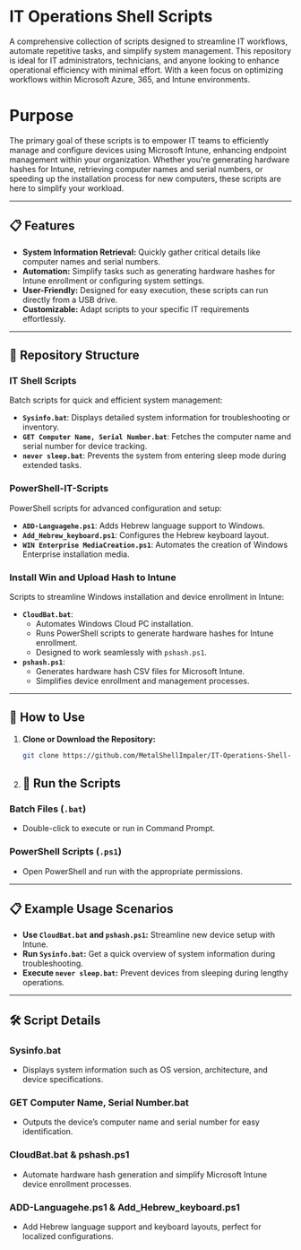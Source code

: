 # IT Operations Shell Scripts  

A comprehensive collection of scripts designed to streamline IT workflows, automate repetitive tasks, and simplify system management. This repository is ideal for IT administrators, technicians, and anyone looking to enhance operational efficiency with minimal effort.
With a keen focus on optimizing workflows within Microsoft Azure, 365, and Intune environments.

# Purpose

The primary goal of these scripts is to empower IT teams to efficiently manage and configure devices using Microsoft Intune, enhancing endpoint management within your organization. Whether you're generating hardware hashes for Intune, retrieving computer names and serial numbers, or speeding up the installation process for new computers, these scripts are here to simplify your workload.

---

## 📋 Features  
- **System Information Retrieval:** Quickly gather critical details like computer names and serial numbers.  
- **Automation:** Simplify tasks such as generating hardware hashes for Intune enrollment or configuring system settings.  
- **User-Friendly:** Designed for easy execution, these scripts can run directly from a USB drive.  
- **Customizable:** Adapt scripts to your specific IT requirements effortlessly.  

---

## 📂 Repository Structure  

### **IT Shell Scripts**  
Batch scripts for quick and efficient system management:  
- **`Sysinfo.bat`**: Displays detailed system information for troubleshooting or inventory.  
- **`GET Computer Name, Serial Number.bat`**: Fetches the computer name and serial number for device tracking.  
- **`never sleep.bat`**: Prevents the system from entering sleep mode during extended tasks.  

### **PowerShell-IT-Scripts**  
PowerShell scripts for advanced configuration and setup:  
- **`ADD-Languagehe.ps1`**: Adds Hebrew language support to Windows.  
- **`Add_Hebrew_keyboard.ps1`**: Configures the Hebrew keyboard layout.  
- **`WIN Enterprise MediaCreation.ps1`**: Automates the creation of Windows Enterprise installation media.  

### **Install Win and Upload Hash to Intune**  
Scripts to streamline Windows installation and device enrollment in Intune:  
- **`CloudBat.bat`**:  
  - Automates Windows Cloud PC installation.  
  - Runs PowerShell scripts to generate hardware hashes for Intune enrollment.  
  - Designed to work seamlessly with `pshash.ps1`.  
- **`pshash.ps1`**:  
  - Generates hardware hash CSV files for Microsoft Intune.  
  - Simplifies device enrollment and management processes.  

---

## 🚀 How to Use  

1. **Clone or Download the Repository:**  
   ```bash  
   git clone https://github.com/MetalShellImpaler/IT-Operations-Shell-Scripts.git  

2. ## 🚀 Run the Scripts  

### Batch Files (`.bat`)  
- Double-click to execute or run in Command Prompt.  

### PowerShell Scripts (`.ps1`)  
- Open PowerShell and run with the appropriate permissions.  

---

## 📋 Example Usage Scenarios  

- **Use `CloudBat.bat` and `pshash.ps1`:** Streamline new device setup with Intune.  
- **Run `Sysinfo.bat`:** Get a quick overview of system information during troubleshooting.  
- **Execute `never sleep.bat`:** Prevent devices from sleeping during lengthy operations.  

---

## 🛠️ Script Details  

### **Sysinfo.bat**  
- Displays system information such as OS version, architecture, and device specifications.  

### **GET Computer Name, Serial Number.bat**  
- Outputs the device’s computer name and serial number for easy identification.  

### **CloudBat.bat & pshash.ps1**  
- Automate hardware hash generation and simplify Microsoft Intune device enrollment processes.  

### **ADD-Languagehe.ps1 & Add_Hebrew_keyboard.ps1**  
- Add Hebrew language support and keyboard layouts, perfect for localized configurations.  
